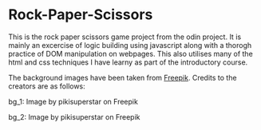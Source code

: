 # Rock-Paper-Scissors

This is the rock paper scissors game project from the odin project. It is mainly an excercise of logic building using javascript along with a thorogh practice of DOM manipulation on webpages. This also utilises many of the html and css techniques I have learny as part of the introductory course.

The background images have been taken from [Freepik](https://www.freepik.com/). Credits to the creators are as follows:

bg_1: Image by pikisuperstar on Freepik

bg_2: Image by pikisuperstar on Freepik
